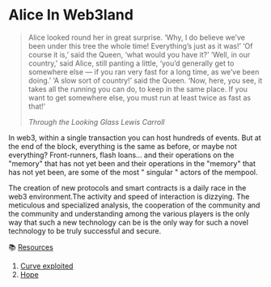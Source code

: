 # Alice In Web3land



> Alice looked round her in great surprise. ‘Why, I do believe we’ve been under this tree the whole time! Everything’s just as it was!’
> ‘Of course it is,’ said the Queen, ‘what would you have it?’
> ‘Well, in our country,’ said Alice, still panting a little, ‘you’d generally get to somewhere else — if you ran very fast for a long time, as we’ve been doing.’
> ‘A slow sort of country!’ said the Queen. ‘Now, here, you see, it takes all the running you can do, to keep in the same place.
> If you want to get somewhere else, you must run at least twice as fast as that!’
> 
> *Through the Looking Glass Lewis Carroll*

In web3, within a single transaction you can host hundreds of events. But at the end of the block, everything is the same as before, or maybe not everything? Front-runners, flash loans... and their operations on the "memory" that has not yet been and their operations in the "memory" that has not yet been, are some of the most " singular " actors of the mempool. 

The creation of new protocols and smart contracts is a daily race in the web3 environment.The activity and speed of interaction is dizzying. The meticulous and specialized analysis, the cooperation of the community and the community and understanding among the various players is the only way that such a new technology can be is the only way for such a novel technology to be truly successful and secure. 


📚 [Resources](sources.md)

1. [Curve exploited](/Curve%20Pool%20Reentrancy%20Exploit)
2. [Hope](/hope)
